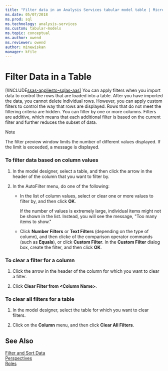 ```yaml
---
title: "Filter data in an Analysis Services tabular model table | Microsoft Docs"
ms.date: 05/07/2018
ms.prod: sql
ms.technology: analysis-services
ms.custom: tabular-models
ms.topic: conceptual
ms.author: owend
ms.reviewer: owend
author: minewiskan
manager: kfile
---
```

# Filter Data in a Table 
[!INCLUDE[ssas-appliesto-sqlas-aas](../../includes/ssas-appliesto-sqlas-aas.md)]
  You can apply filters when you import data to control the rows that are loaded into a table. After you have imported the data, you cannot delete individual rows. However, you can apply custom filters to control the way that rows are displayed. Rows that do not meet the filtering criteria are hidden. You can filter by one or more columns. Filters are additive, which means that each additional filter is based on the current filter and further reduces the subset of data.  
  
> [!NOTE]  
>  The filter preview window limits the number of different values displayed. If the limit is exceeded, a message is displayed.  
  
### To filter data based on column values  
  
1.  In the model designer, select a table, and then click the arrow in the header of the column that you want to filter by.  
  
2.  In the AutoFilter menu, do one of the following:  
  
    -   In the list of column values, select or clear one or more values to filter by, and then click **OK**.  
  
         If the number of values is extremely large, individual items might not be shown in the list. Instead, you will see the message, "Too many items to show."  
  
    -   Click **Number Filters** or **Text Filters** (depending on the type of column), and then clicke of the comparison operator commands (such as **Equals**), or click **Custom Filter**. In the **Custom Filter** dialog box, create the filter, and then click **OK**.  
  
### To clear a filter for a column  
  
1.  Click the arrow in the header of the column for which you want to clear a filter.  
  
2.  Click **Clear Filter from \<Column Name>**.  
  
### To clear all filters for a table  
  
1.  In the model designer, select the table for which you want to clear filters.  
  
2.  Click on the **Column** menu, and then click **Clear All Filters**.  
  
## See Also  
 [Filter and Sort Data](https://msdn.microsoft.com/library/55ebd7a6-2458-4398-911f-fcfeb2413f1b)   
 [Perspectives](../../analysis-services/tabular-models/perspectives-ssas-tabular.md)   
 [Roles](../../analysis-services/tabular-models/roles-ssas-tabular.md)  
  
  
